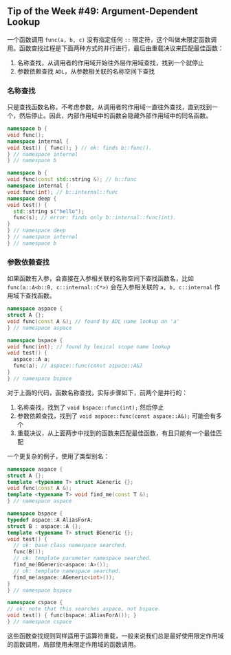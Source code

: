 ## Tip of the Week #49: Argument-Dependent Lookup

一个函数调用 `func(a, b, c)` 没有指定任何 `::` 限定符，这个叫做未限定函数调用。函数查找过程是下面两种方式的并行进行，最后由重载决议来匹配最佳函数：

1. 名称查找，从调用者的作用域开始往外层作用域查找，找到一个就停止
2. 参数依赖查找 `ADL`，从参数相关联的名称空间下查找

### 名称查找

只是查找函数名称，不考虑参数，从调用者的作用域一直往外查找，直到找到一个，然后停止。因此，内部作用域中的函数会隐藏外部作用域中的同名函数。

```c++
namespace b {
void func();
namespace internal {
void test() { func(); } // ok: finds b::func().
} // namespace internal
} // namespace b

namespace b {
void func(const std::string &); // b::func
namespace internal {
void func(int); // b::internal::func
namespace deep {
void test() {
  std::string s("hello");
  func(s); // error: finds only b::internal::func(int).
}
} // namespace deep
} // namespace internal
} // namespace b
```

### 参数依赖查找

如果函数有入参，会直接在入参相关联的名称空间下查找函数名，比如 `func(a::A<b::B, c::internal::C*>)` 会在入参相关联的 `a, b, c::internal` 作用域下查找函数。

```c++
namespace aspace {
struct A {};
void func(const A &); // found by ADL name lookup on 'a'
} // namespace aspace

namespace bspace {
void func(int); // found by lexical scope name lookup
void test() {
  aspace::A a;
  func(a); // aspace::func(const aspace::A&)
}
} // namespace bspace
```

对于上面的代码，函数名称查找，实际步骤如下，前两个是并行的：

1. 名称查找，找到了 `void bspace::func(int);` 然后停止
2. 参数依赖查找，找到了 `void aspace::func(const aspace::A&);` 可能会有多个
3. 重载决议，从上面两步中找到的函数来匹配最佳函数，有且只能有一个最佳匹配

一个更复杂的例子，使用了类型别名：

```c++
namespace aspace {
struct A {};
template <typename T> struct AGeneric {};
void func(const A &);
template <typename T> void find_me(const T &);
} // namespace aspace

namespace bspace {
typedef aspace::A AliasForA;
struct B : aspace::A {};
template <typename T> struct BGeneric {};
void test() {
  // ok: base class namespace searched.
  func(B());
  // ok: template parameter namespace searched.
  find_me(BGeneric<aspace::A>());
  // ok: template namespace searched.
  find_me(aspace::AGeneric<int>());
}
} // namespace bspace

namespace cspace {
// ok: note that this searches aspace, not bspace.
void test() { func(bspace::AliasForA()); }
} // namespace cspace
```

这些函数查找规则同样适用于运算符重载，一般来说我们总是最好使用限定作用域的函数调用，局部使用未限定作用域的函数调用。

